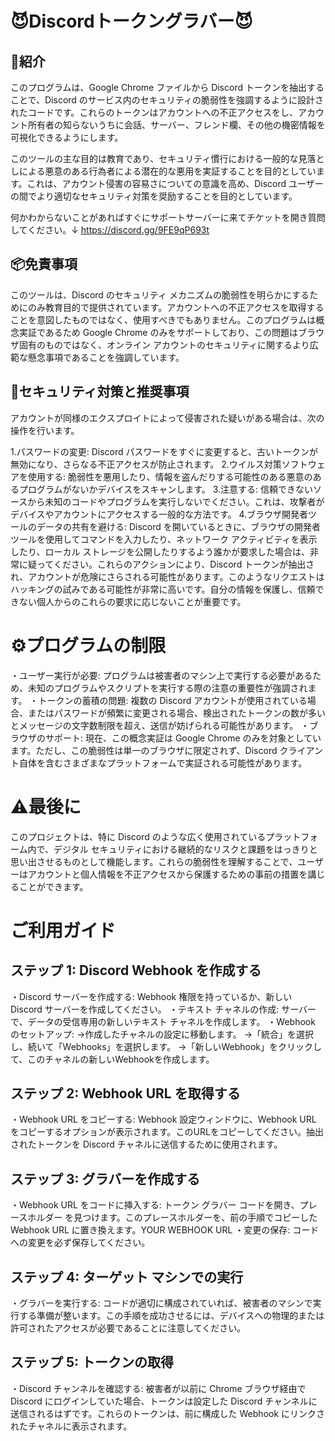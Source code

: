 # 😈Discordトークングラバー😈

## 🔐紹介
このプログラムは、Google Chrome ファイルから Discord トークンを抽出することで、Discord のサービス内のセキュリティの脆弱性を強調するように設計されたコードです。これらのトークンはアカウントへの不正アクセスをし、アカウント所有者の知らないうちに会話、サーバー、フレンド欄、その他の機密情報を可視化できるようにします。

このツールの主な目的は教育であり、セキュリティ慣行における一般的な見落としによる悪意のある行為者による潜在的な悪用を実証することを目的としています。これは、アカウント侵害の容易さについての意識を高め、Discord ユーザーの間でより適切なセキュリティ対策を奨励することを目的としています。

何かわからないことがあればすぐにサポートサーバーに来てチケットを開き質問してください。↓
https://discord.gg/9FE9qP693t

## 📦免責事項
このツールは、Discord のセキュリティ メカニズムの脆弱性を明らかにするためにのみ教育目的で提供されています。アカウントへの不正アクセスを取得することを意図したものではなく、使用すべきでもありません。このプログラムは概念実証であるため Google Chrome のみをサポートしており、この問題はブラウザ固有のものではなく、オンライン アカウントのセキュリティに関するより広範な懸念事項であることを強調しています。

## 🚀セキュリティ対策と推奨事項
アカウントが同様のエクスプロイトによって侵害された疑いがある場合は、次の操作を行います。

1.パスワードの変更: Discord パスワードをすぐに変更すると、古いトークンが無効になり、さらなる不正アクセスが防止されます。
2.ウイルス対策ソフトウェアを使用する: 脆弱性を悪用したり、情報を盗んだりする可能性のある悪意のあるプログラムがないかデバイスをスキャンします。
3.注意する: 信頼できないソースから未知のコードやプログラムを実行しないでください。これは、攻撃者がデバイスやアカウントにアクセスする一般的な方法です。
4.ブラウザ開発者ツールのデータの共有を避ける: Discord を開いているときに、ブラウザの開発者ツールを使用してコマンドを入力したり、ネットワーク アクティビティを表示したり、ローカル ストレージを公開したりするよう誰かが要求した場合は、非常に疑ってください。これらのアクションにより、Discord トークンが抽出され、アカウントが危険にさらされる可能性があります。このようなリクエストはハッキングの試みである可能性が非常に高いです。自分の情報を保護し、信頼できない個人からのこれらの要求に応じないことが重要です。

# ⚙️プログラムの制限
・ユーザー実行が必要: プログラムは被害者のマシン上で実行する必要があるため、未知のプログラムやスクリプトを実行する際の注意の重要性が強調されます。
・トークンの蓄積の問題: 複数の Discord アカウントが使用されている場合、またはパスワードが頻繁に変更される場合、検出されたトークンの数が多いとメッセージの文字数制限を超え、送信が妨げられる可能性があります。
・ブラウザのサポート: 現在、この概念実証は Google Chrome のみを対象としています。ただし、この脆弱性は単一のブラウザに限定されず、Discord クライアント自体を含むさまざまなプラットフォームで実証される可能性があります。

# ⚠最後に
このプロジェクトは、特に Discord のような広く使用されているプラットフォーム内で、デジタル セキュリティにおける継続的なリスクと課題をはっきりと思い出させるものとして機能します。これらの脆弱性を理解することで、ユーザーはアカウントと個人情報を不正アクセスから保護するための事前の措置を講じることができます。

# ご利用ガイド
## ステップ 1: Discord Webhook を作成する
・Discord サーバーを作成する: Webhook 権限を持っているか、新しい Discord サーバーを作成してください。
・テキスト チャネルの作成: サーバーで、データの受信専用の新しいテキスト チャネルを作成します。
・Webhook のセットアップ:
→作成したチャネルの設定に移動します。
→「統合」を選択し、続いて「Webhooks」を選択します。
→「新しいWebhook」をクリックして、このチャネルの新しいWebhookを作成します。
## ステップ 2: Webhook URL を取得する
・Webhook URL をコピーする: Webhook 設定ウィンドウに、Webhook URL をコピーするオプションが表示されます。このURLをコピーしてください。抽出されたトークンを Discord チャネルに送信するために使用されます。
## ステップ 3: グラバーを作成する
・Webhook URL をコードに挿入する: トークン グラバー コードを開き、プレースホルダー を見つけます。このプレースホルダーを、前の手順でコピーした Webhook URL に置き換えます。YOUR WEBHOOK URL
・変更の保存: コードへの変更を必ず保存してください。
## ステップ 4: ターゲット マシンでの実行
・グラバーを実行する: コードが適切に構成されていれば、被害者のマシンで実行する準備が整います。この手順を成功させるには、デバイスへの物理的または許可されたアクセスが必要であることに注意してください。
## ステップ 5: トークンの取得
・Discord チャンネルを確認する: 被害者が以前に Chrome ブラウザ経由で Discord にログインしていた場合、トークンは設定した Discord チャンネルに送信されるはずです。これらのトークンは、前に構成した Webhook にリンクされたチャネルに表示されます。
